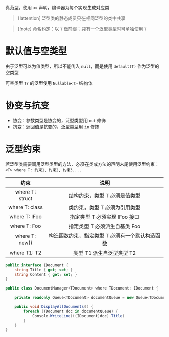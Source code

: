 真范型，使用 `<>` 声明，编译器为每个实现生成对应类

> [!attention] 泛型类的静态成员只在相同泛型的类中共享

> [!note] 命名约定：以 `T` 做前缀；只有一个泛型类型时可单独使用 `T`
# 默认值与空类型

由于泛型可以为值类型，所以不能传入 `null`，而是使用 `default(T)` 作为泛型的空类型

可空类型 `T?` 的泛型使用 `Nullable<T>` 结构体
# 协变与抗变

- 协变：参数类型是协变的，泛型类型用 `out` 修饰
- 抗变：返回值是抗变的，泛型类型用  `in` 修饰
# 泛型约束

若泛型类需要调用泛型类型的方法，必须在类或方法的声明末尾使用泛型约束：`<T> where T: 约束1, 约束2, 约束3....`

| 约束              | 说明                        |
|:---------------:|:-------------------------:|
| where T: struct | 结构约束，类型 T 必须是值类型          |
| where T: class  | 类约束，类型 T 必须为引用类型          |
| where T: IFoo   | 指定类型 T 必须实现 IFoo 接口       |
| where T: Foo    | 指定类型 T 必须派生自基类 Foo        |
| where T: new()  | 构造函数约束，指定类型 T 必须有一个默认构造函数 |
| where T1: T2    | 类型 T1 派生自泛型类型 T2          |

```csharp
public interface IDocument {
    string Title { get; set; }
    string Content { get; set; }
}

public class DocumentManager<TDocument> where TDocument: IDocument {

    private readonly Queue<TDocument> documentQueue = new Queue<TDocument> 

    public void DisplayAllDocuments() {
        foreach (TDocument doc in documentQueue) {
            Console.WriteLine(((IDocument)doc).Title)
        }
    }
}
```
